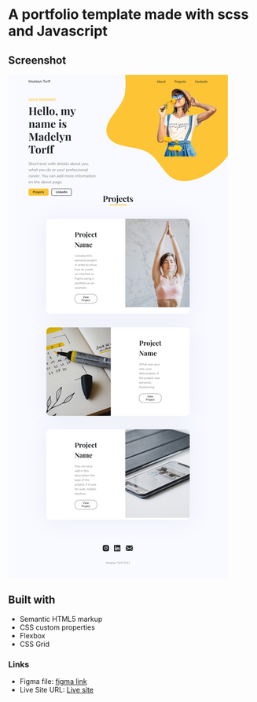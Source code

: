 # A portfolio template made with scss and Javascript

## Screenshot

![](./preview.png)

## Built with

- Semantic HTML5 markup
- CSS custom properties
- Flexbox
- CSS Grid

### Links

- Figma file: [figma link](<https://figma.com/file/5spRXMFd1h87LvbdSNOeyT/Personal-Portfolio-Template-(Community)?node-id=0%3A1>)
- Live Site URL: [Live site](https://samankassou.github.io/Madelyn-Torff-Porfolio/)
